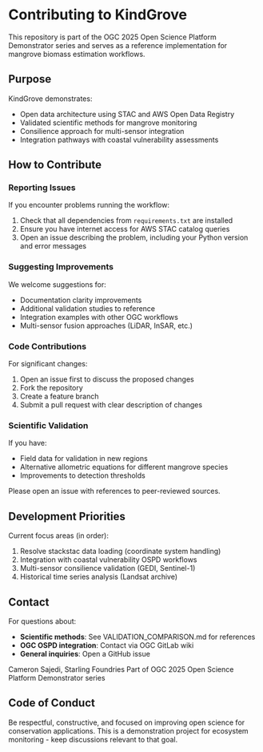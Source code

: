 # Contributing to KindGrove

This repository is part of the OGC 2025 Open Science Platform Demonstrator series and serves as a reference implementation for mangrove biomass estimation workflows.

## Purpose

KindGrove demonstrates:
- Open data architecture using STAC and AWS Open Data Registry
- Validated scientific methods for mangrove monitoring
- Consilience approach for multi-sensor integration
- Integration pathways with coastal vulnerability assessments

## How to Contribute

### Reporting Issues

If you encounter problems running the workflow:
1. Check that all dependencies from `requirements.txt` are installed
2. Ensure you have internet access for AWS STAC catalog queries
3. Open an issue describing the problem, including your Python version and error messages

### Suggesting Improvements

We welcome suggestions for:
- Documentation clarity improvements
- Additional validation studies to reference
- Integration examples with other OGC workflows
- Multi-sensor fusion approaches (LiDAR, InSAR, etc.)

### Code Contributions

For significant changes:
1. Open an issue first to discuss the proposed changes
2. Fork the repository
3. Create a feature branch
4. Submit a pull request with clear description of changes

### Scientific Validation

If you have:
- Field data for validation in new regions
- Alternative allometric equations for different mangrove species
- Improvements to detection thresholds

Please open an issue with references to peer-reviewed sources.

## Development Priorities

Current focus areas (in order):
1. Resolve stackstac data loading (coordinate system handling)
2. Integration with coastal vulnerability OSPD workflows
3. Multi-sensor consilience validation (GEDI, Sentinel-1)
4. Historical time series analysis (Landsat archive)

## Contact

For questions about:
- **Scientific methods**: See VALIDATION_COMPARISON.md for references
- **OGC OSPD integration**: Contact via OGC GitLab wiki
- **General inquiries**: Open a GitHub issue

Cameron Sajedi, Starling Foundries
Part of OGC 2025 Open Science Platform Demonstrator series

## Code of Conduct

Be respectful, constructive, and focused on improving open science for conservation applications. This is a demonstration project for ecosystem monitoring - keep discussions relevant to that goal.